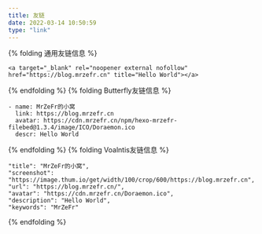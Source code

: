 ```yaml
---
title: 友链
date: 2022-03-14 10:50:59
type: "link"
---
```

{% folding 通用友链信息 %}
```
<a target="_blank" rel="noopener external nofollow" href="https://blog.mrzefr.cn" title="Hello World"></a>
```
{% endfolding %}
{% folding Butterfly友链信息 %}
```
- name: MrZeFr的小窝
  link: https://blog.mrzefr.cn
  avatar: https://cdn.mrzefr.cn/npm/hexo-mrzefr-filebed@1.3.4/image/ICO/Doraemon.ico
  descr: Hello World
```
{% endfolding %}
{% folding Voalntis友链信息 %}
```
"title": "MrZeFr的小窝",
"screenshot": "https://image.thum.io/get/width/100/crop/600/https://blog.mrzefr.cn",
"url": "https://blog.mrzefr.cn/",
"avatar": "https://cdn.mrzefr.cn/Doraemon.ico",
"description": "Hello World",
"keywords": "MrZeFr"
```
{% endfolding %}
